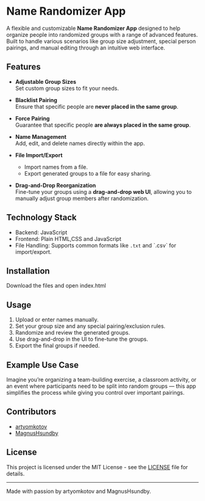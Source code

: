 # Name Randomizer App

A flexible and customizable **Name Randomizer App** designed to help organize people into randomized groups with a range of advanced features. Built to handle various scenarios like group size adjustment, special person pairings, and manual editing through an intuitive web interface.

## Features

- **Adjustable Group Sizes**  
  Set custom group sizes to fit your needs.
  
- **Blacklist Pairing**  
  Ensure that specific people are **never placed in the same group**.

- **Force Pairing**  
  Guarantee that specific people **are always placed in the same group**.

- **Name Management**  
  Add, edit, and delete names directly within the app.

- **File Import/Export**  
  - Import names from a file.
  - Export generated groups to a file for easy sharing.

- **Drag-and-Drop Reorganization**  
  Fine-tune your groups using a **drag-and-drop web UI**, allowing you to manually adjust group members after randomization.

## Technology Stack

- Backend: JavaScript
- Frontend: Plain HTML,CSS and JavaScript
- File Handling: Supports common formats like `.txt` and ˋ.csvˋ for import/export.

## Installation 

Download the files and open index.html

## Usage

1. Upload or enter names manually.
2. Set your group size and any special pairing/exclusion rules.
3. Randomize and review the generated groups.
4. Use drag-and-drop in the UI to fine-tune the groups.
5. Export the final groups if needed.

## Example Use Case

Imagine you’re organizing a team-building exercise, a classroom activity, or an event where participants need to be split into random groups — this app simplifies the process while giving you control over important pairings.

## Contributors

- [artyomkotov](https://github.com/artyomkotov)
- [MagnusHsundby](https://github.com/MagnusHsundby)

## License

This project is licensed under the MIT License - see the [LICENSE](LICENSE) file for details.

---

Made with passion by artyomkotov and MagnusHsundby.